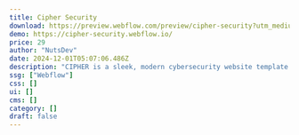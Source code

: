 ```yaml
---
title: Cipher Security
download: https://preview.webflow.com/preview/cipher-security?utm_medium=preview_link&utm_source=designer&utm_content=cipher-security&preview=535b69c9987c400b0003a5a3b926f00d&workflow=preview
demo: https://cipher-security.webflow.io/
price: 29
author: "NutsDev"
date: 2024-12-01T05:07:06.486Z
description: "CIPHER is a sleek, modern cybersecurity website template designed for tech-savvy businesses. Featuring bold design and customizable sections, it’s perfect for showcasing cybersecurity services and building trust with clients."
ssg: ["Webflow"]
css: []
ui: []
cms: []
category: []
draft: false
---
```

